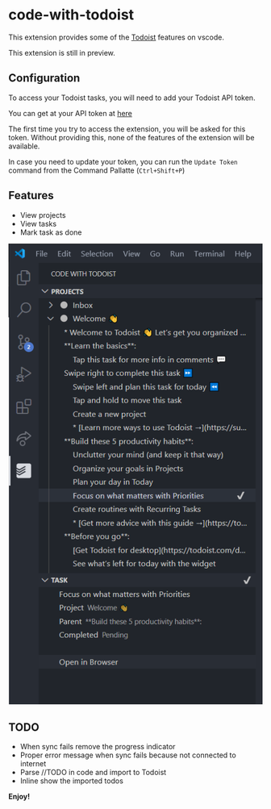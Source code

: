 # code-with-todoist

This extension provides some of the [Todoist](https://todoist.com/) features on vscode.

This extension is still in preview.

## Configuration

To access your Todoist tasks, you will need to add your Todoist API token. 

You can get at your API token at [here](https://todoist.com/prefs/integrations)

The first time you try to access the extension, you will be asked for this token. Without providing this, none of the features of the extension will be available.

In case you need to update your token, you can run the `Update Token` command from the Command Pallatte (`Ctrl+Shift+P`) 

## Features

* View projects
* View tasks
* Mark task as done

![Screenshot of the extension](media/features/view.png "Screenshot of the extension")

## TODO

* When sync fails remove the progress indicator
* Proper error message when sync fails because not connected to internet
* Parse //TODO in code and import to Todoist
* Inline show the imported todos

**Enjoy!**
